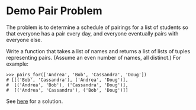 # Demo Pair Problem

The problem is to determine a schedule of pairings for a list of students so that everyone has a pair every day, and everyone eventually pairs with everyone else.

Write a function that takes a list of names and returns a list of lists of tuples representing pairs. (Assume an even number of names, all distinct.) For example:

```
>>> pairs_for(['Andrea', 'Bob', 'Cassandra', 'Doug'])
# [[('Bob', 'Cassandra'), ('Andrea', 'Doug')],
#  [('Andrea', 'Bob'), ('Cassandra', 'Doug')],
#  [('Andrea', 'Cassandra'), ('Bob', 'Doug')]]
```

See [here](./solution/pair_demo_solution.ipynb) for a solution.
